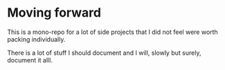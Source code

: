 # Moving forward

This is a mono-repo for a lot of side projects that I did not feel were worth packing individually.

There is a lot of stuff I should document and I will, slowly but surely, document it alll.
